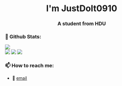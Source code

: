 <h1 align="center">I'm JustDoIt0910</h1>
<h3 align="center">A student from HDU</h3>

### 🌈 Github Stats:
<a href="https://count.getloli.com"><img align="center" src="https://count.getloli.com/get/@JustDoIt0910?theme=rule34"></a><br>
<img src = "https://github-readme-stats.vercel.app/api?username=JustDoIt0910&bg_color=30,e96443,904e95&title_color=fff&text_color=fff">
<img src = "http://github-readme-streak-stats.herokuapp.com?user=JustDoIt0910&theme=dracula">
<img src = "https://github-profile-summary-cards.vercel.app/api/cards/profile-details?username=JustDoIt0910&theme=monokai">

### 📫 How to reach me:
- :email: [email](1396812324@qq.com)
